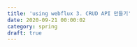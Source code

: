 ```yaml
---
title: 'using webflux 3. CRUD API 만들기'
date: 2020-09-21 00:00:02
category: spring
draft: true
---
```


